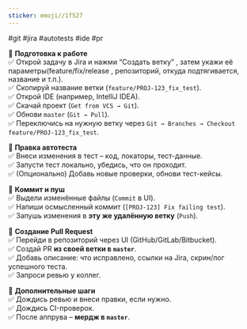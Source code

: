 ```yaml
---
sticker: emoji//1f527
---
```

#git #jira #autotests #ide #pr

🔹 **Подготовка к работе**  
✅ Открой задачу в Jira и нажми “Создать ветку” , затем укажи её параметры(feature/fix/release , репозиторий, откуда подтягивается, название и т.п.).  
✅ Скопируй название ветки (`feature/PROJ-123_fix_test`).  
✅ Открой IDE (например, IntelliJ IDEA).  
✅ Скачай проект (`Get from VCS → Git`).  
✅ Обнови `master` (`Git → Pull`).  
✅ Переключись на нужную ветку через `Git → Branches → Checkout feature/PROJ-123_fix_test`.

🔹 **Правка автотеста**  
✅ Внеси изменения в тест – код, локаторы, тест-данные.  
✅ Запусти тест локально, убедись, что он проходит.  
✅ (Опционально) Добавь новые проверки, обнови тест-кейсы.

🔹 **Коммит и пуш**  
✅ Выдели изменённые файлы (`Commit` в UI).  
✅ Напиши осмысленный коммит (`[PROJ-123] Fix failing test`).  
✅ Запушь изменения в **эту же удалённую ветку** (`Push`).

🔹 **Создание Pull Request**  
✅ Перейди в репозиторий через UI (GitHub/GitLab/Bitbucket).  
✅ Создай PR **из своей ветки в `master`**.  
✅ Добавь описание: что исправлено, ссылки на Jira, скрин/лог успешного теста.  
✅ Запроси ревью у коллег.

🔹 **Дополнительные шаги**  
✅ Дождись ревью и внеси правки, если нужно.  
✅ Дождись CI-проверок.  
✅ После аппрува – **мердж в `master`**.